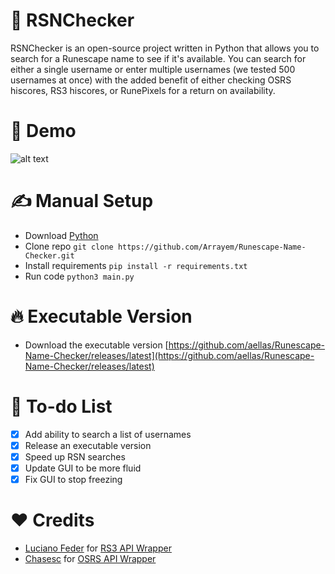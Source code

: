 # 🔎 RSNChecker
RSNChecker is an open-source project written in Python that allows you to search for a Runescape name to see if it's available. You can search for either a single username or enter multiple usernames (we tested 500 usernames at once) with the added benefit of either checking OSRS hiscores, RS3 hiscores, or RunePixels for a return on availability.

# 🧭 Demo
![alt text](https://github.com/Arrayem/Runescape-Name-Checker/blob/main/images/gif.gif) 

# ✍️ Manual Setup
+ Download [Python](https://www.python.org/)
+ Clone repo `git clone https://github.com/Arrayem/Runescape-Name-Checker.git`
+ Install requirements `pip install -r requirements.txt`
+ Run code `python3 main.py` <br />

# 🔥 Executable Version
+ Download the executable version [https://github.com/aellas/Runescape-Name-Checker/releases/latest](https://github.com/aellas/Runescape-Name-Checker/releases/latest) <br />

# 📖 To-do List
- [x] Add ability to search a list of usernames
- [x] Release an executable version
- [x] Speed up RSN searches
- [x] Update GUI to be more fluid
- [x] Fix GUI to stop freezing

# ❤️ Credits
+ [Luciano Feder](https://github.com/lucianofeder) for [RS3 API Wrapper](https://github.com/lucianofeder/runescape3-api-wrapper)
+ [Chasesc](https://github.com/Chasesc) for [OSRS API Wrapper](https://github.com/Chasesc/OSRS-API-Wrapper)



